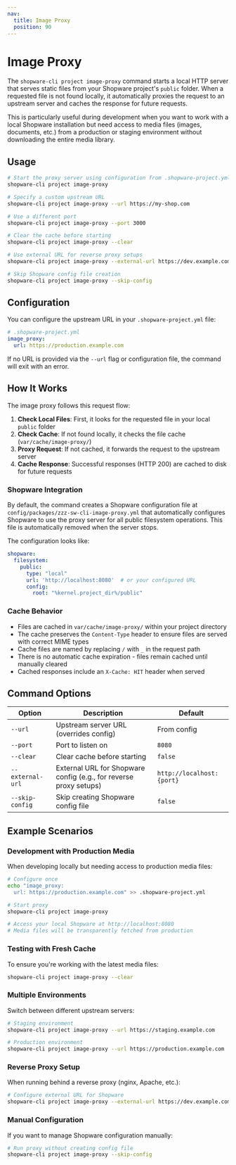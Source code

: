 ```yaml
---
nav:
  title: Image Proxy
  position: 90
---
```


# Image Proxy

The `shopware-cli project image-proxy` command starts a local HTTP server that serves static files from your Shopware project's `public` folder. When a requested file is not found locally, it automatically proxies the request to an upstream server and caches the response for future requests.

This is particularly useful during development when you want to work with a local Shopware installation but need access to media files (images, documents, etc.) from a production or staging environment without downloading the entire media library.

## Usage

```bash
# Start the proxy server using configuration from .shopware-project.yml
shopware-cli project image-proxy

# Specify a custom upstream URL
shopware-cli project image-proxy --url https://my-shop.com

# Use a different port
shopware-cli project image-proxy --port 3000

# Clear the cache before starting
shopware-cli project image-proxy --clear

# Use external URL for reverse proxy setups
shopware-cli project image-proxy --external-url https://dev.example.com

# Skip Shopware config file creation
shopware-cli project image-proxy --skip-config
```

## Configuration

You can configure the upstream URL in your `.shopware-project.yml` file:

```yaml
# .shopware-project.yml
image_proxy:
  url: https://production.example.com
```

If no URL is provided via the `--url` flag or configuration file, the command will exit with an error.

## How It Works

The image proxy follows this request flow:

1. **Check Local Files**: First, it looks for the requested file in your local `public` folder
2. **Check Cache**: If not found locally, it checks the file cache (`var/cache/image-proxy/`)
3. **Proxy Request**: If not cached, it forwards the request to the upstream server
4. **Cache Response**: Successful responses (HTTP 200) are cached to disk for future requests

### Shopware Integration

By default, the command creates a Shopware configuration file at `config/packages/zzz-sw-cli-image-proxy.yml` that automatically configures Shopware to use the proxy server for all public filesystem operations. This file is automatically removed when the server stops.

The configuration looks like:
```yaml
shopware:
  filesystem:
    public:
      type: "local"
      url: 'http://localhost:8080'  # or your configured URL
      config:
        root: "%kernel.project_dir%/public"
```

### Cache Behavior

- Files are cached in `var/cache/image-proxy/` within your project directory
- The cache preserves the `Content-Type` header to ensure files are served with correct MIME types
- Cache files are named by replacing `/` with `_` in the request path
- There is no automatic cache expiration - files remain cached until manually cleared
- Cached responses include an `X-Cache: HIT` header when served


## Command Options

| Option           | Description                                                       | Default                   |
|------------------|-------------------------------------------------------------------|---------------------------|
| `--url`          | Upstream server URL (overrides config)                            | From config               |
| `--port`         | Port to listen on                                                 | `8080`                    |
| `--clear`        | Clear cache before starting                                       | `false`                   |
| `--external-url` | External URL for Shopware config (e.g., for reverse proxy setups) | `http://localhost:{port}` |
| `--skip-config`  | Skip creating Shopware config file                                | `false`                   |

## Example Scenarios

### Development with Production Media

When developing locally but needing access to production media files:

```bash
# Configure once
echo "image_proxy:
  url: https://production.example.com" >> .shopware-project.yml

# Start proxy
shopware-cli project image-proxy

# Access your local Shopware at http://localhost:8080
# Media files will be transparently fetched from production
```

### Testing with Fresh Cache

To ensure you're working with the latest media files:

```bash
shopware-cli project image-proxy --clear
```

### Multiple Environments

Switch between different upstream servers:

```bash
# Staging environment
shopware-cli project image-proxy --url https://staging.example.com

# Production environment
shopware-cli project image-proxy --url https://production.example.com
```

### Reverse Proxy Setup

When running behind a reverse proxy (nginx, Apache, etc.):

```bash
# Configure external URL for Shopware
shopware-cli project image-proxy --external-url https://dev.example.com
```

### Manual Configuration

If you want to manage Shopware configuration manually:

```bash
# Run proxy without creating config file
shopware-cli project image-proxy --skip-config
```
